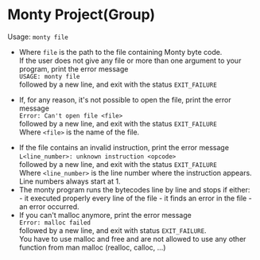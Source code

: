 <h1>Monty Project(Group)</h1>
<p>Usage: <code>monty file</code><br>
<ul>
<li> Where <code>file</code> is the path to the file containing Monty byte code.<br>
If the user does not give any file or more than one argument to your program, print the error message<br>
<code>USAGE: monty file</code><br>
followed by a new line, and exit with the status <code>EXIT_FAILURE</code></p>
</li>
<li>
<p>If, for any reason, it's not possible to open the file, print the error message<br>
<code>Error: Can't open file &lt;file&gt;</code><br>
followed by a new line, and exit with the status <code>EXIT_FAILURE</code><br>
Where <code>&lt;file&gt;</code> is the name of the file.<br><li>
If the file contains an invalid instruction, print the error message<br>
<code>L&lt;line_number&gt;: unknown instruction &lt;opcode&gt;</code><br>
followed by a new line, and exit with the status <code>EXIT_FAILURE</code><br>
Where <code>&lt;line_number&gt;</code> is the line number where the instruction appears.<br>
Line numbers always start at 1.<br>
<li>
The monty program runs the bytecodes line by line and stops if either:<br>
- it executed properly every line of the file
- it finds an error in the file
- an error occurred.<br>
</li>
<li>
If you can't malloc anymore, print the error message<br>
<code>Error: malloc failed</code><br>
followed by a new line, and exit with status <code>EXIT_FAILURE</code>. <br>
You have to use malloc and free and are not allowed to use any other function from man malloc (realloc, calloc, …)</p>
</li>
</ul>
